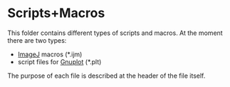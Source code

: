 Scripts+Macros
===============

This folder contains different types of scripts and macros. At the moment there are two types:

- [ImageJ][ij] macros (\*.ijm)
- script files for [Gnuplot][gnuplot] (\*.plt)


The purpose of each file is described at the header of the file itself.


[ij]: http://rsbweb.nih.gov/ij/
[gnuplot]: http://www.gnuplot.info/
